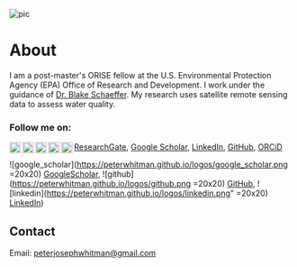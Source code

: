![pic](https://peterwhitman.github.io/images/cover_photo.png)

# About

I am a post-master's ORISE fellow at the U.S. Environmental Protection Agency (EPA) Office of Research and Development. I work under the guidance of [Dr. Blake Schaeffer](https://www.epa.gov/sciencematters/meet-epa-scientist-blake-schaeffer-phd). My research uses satellite remote sensing data to assess water quality. 

### Follow me on: 

<img align="left" width="20" height="20" src="https://peterwhitman.github.io/logos/researchgate.png"> [ResearchGate](https://www.researchgate.net/profile/Peter-Whitman-2), 
<img align="left" width="20" height="20" src="https://peterwhitman.github.io/logos/google_scholar.png"> [Google Scholar](https://scholar.google.com/citations?user=LsvNktAAAAAJ&hl=en&authuser=1),
<img align="left" width="20" height="20" src="https://peterwhitman.github.io/logos/linkedin.png"> [LinkedIn](https://www.linkedin.com/in/peter-whitman/), 
<img align="left" width="20" height="20" src="https://peterwhitman.github.io/logos/github.png"> [GitHub](https://github.com/peterwhitman),
<img align="left" width="20" height="20" src="https://peterwhitman.github.io/logos/orcid.png"> [ORCiD](https://orcid.org/0000-0001-9207-0177) 

![google_scholar](https://peterwhitman.github.io/logos/google_scholar.png =20x20) [GoogleScholar](https://scholar.google.com/citations?user=LsvNktAAAAAJ&hl=en&authuser=1),  ![github](https://peterwhitman.github.io/logos/github.png =20x20) [GitHub](https://github.com/peterwhitman),  ![linkedin](https://peterwhitman.github.io/logos/linkedin.png" =20x20) [LinkedIn](https://www.linkedin.com/in/peter-whitman/))

## Contact 

Email: [peterjosephwhitman@gmail.com](peterjosephwhitman@gmail.com)


